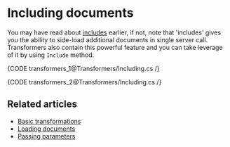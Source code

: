 # Including documents

You may have read about [includes](../indexes/querying/handling-document-relationships#includes) earlier, if not, note that 'includes' gives you the ability to side-load additional documents in single server call. Transformers also contain this powerful feature and you can take leverage of it by using `Include` method.

{CODE transformers_1@Transformers/Including.cs /}

{CODE transformers_2@Transformers/Including.cs /}

## Related articles

- [Basic transformations](../transformers/basic-transformations)
- [Loading documents](../transformers/loading-documents)
- [Passing parameters](../transformers/passing-parameters)